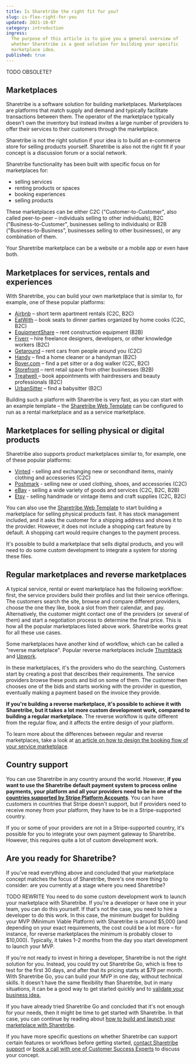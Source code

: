 ```yaml
---
title: Is Sharetribe the right fit for you?
slug: is-flex-right-for-you
updated: 2021-10-07
category: introduction
ingress:
  The purpose of this article is to give you a general overview of
  whether Sharetribe is a good solution for building your specific
  marketplace idea.
published: true
---
```


TODO OBSOLETE?

## Marketplaces

Sharetribe is a software solution for building marketplaces.
Marketplaces are platforms that match supply and demand and typically
facilitate transactions between them. The operator of the marketplace
typically doesn't own the inventory but instead invites a large number
of providers to offer their services to their customers through the
marketplace.

Sharetribe is not the right solution if your idea is to build an
e-commerce store for selling products yourself. Sharetribe is also not
the right fit if your concept is a discussion forum or a social network.

Sharetribe functionality has been built with specific focus on for
marketplaces for:

- selling services
- renting products or spaces
- booking experiences
- selling products

These marketplaces can be either C2C ("Customer-to-Customer", also
called peer-to-peer – individuals selling to other individuals), B2C
("Business-to-Customer", businesses selling to individuals) or B2B
("Business-to-Business", businesses selling to other businesses), or any
combination of them.

Your Sharetribe marketplace can be a website or a mobile app or even
have both.

## Marketplaces for services, rentals and experiences

With Sharetribe, you can build your own marketplace that is similar to,
for example, one of these popular platforms:

- [Airbnb](https://www.airbnb.com/) – short term apartment rentals (C2C,
  B2C)
- [EatWith](https://www.eatwith.com/) – book seats to dinner parties
  organized by home cooks (C2C, B2C)
- [EquipmentShare](https://www.equipmentshare.com/) – rent construction
  equipment (B2B)
- [Fiverr](https://www.fiverr.com/) – hire freelance designers,
  developers, or other knowledge workers (B2C)
- [Getaround](https://www.getaround.com/) – rent cars from people around
  you (C2C)
- [Handy](https://www.handy.com) – find a home cleaner or a handyman
  (B2C)
- [Rover.com](https://www.rover.com/) – find a pet sitter or a dog
  walker (C2C, B2C)
- [Storefront](https://www.thestorefront.com/) – rent retail space from
  other businesses (B2B)
- [Treatwell ](https://www.treatwell.co.uk/)– book appointments with
  hairdressers and beauty professionals (B2C)
- [UrbanSitter](https://www.urbansitter.com/) – find a babysitter (B2C)

Building such a platform with Sharetribe is very fast, as you can start
with an example template – the
[Sharetribe Web Template](/introduction/getting-started-with-web-template/)
can be configured to run as a rental marketplace and as a service
marketplace.

## Marketplaces for selling physical or digital products

Sharetribe also supports product marketplaces similar to, for example,
one of these popular platforms:

- [Vinted](https://www.vinted.com) - selling and exchanging new or
  secondhand items, mainly clothing and accessories (C2C)
- [Poshmark](https://www.poshmark.com) - selling new or used clothing,
  shoes, and accessories (C2C)
- [eBay](https://www.ebay.com) - selling a wide variety of goods and
  services (C2C, B2C, B2B)
- [Etsy](https://www.etsy.com) - selling handmade or vintage items and
  craft supplies (C2C, B2C)

You can also use the
[Sharetribe Web Template](/introduction/getting-started-with-web-template/)
to start building a marketplace for selling physical products fast. It
has stock management included, and it asks the customer for a shipping
address and shows it to the provider. However, it does not include a
shopping cart feature by default. A shopping cart would require changes
to the payment process.

It's possible to build a marketplace that sells digital products, and
you will need to do some custom development to integrate a system for
storing these files.

## Regular marketplaces and reverse marketplaces

A typical service, rental or event marketplace has the following
workflow: first, the service providers build their profiles and list
their service offerings. The customers search the site, browse and
compare different providers, choose the one they like, book a slot from
their calendar, and pay. Alternatively, the customer might contact one
of the providers (or several of them) and start a negotiation process to
determine the final price. This is how all the popular marketplaces
listed above work. Sharetribe works great for all these use cases.

Some marketplaces have another kind of workflow, which can be called a
"reverse marketplace". Popular reverse marketplaces include
[Thumbtack](https://www.thumbtack.com/) and
[Upwork](https://www.upwork.com/).

In these marketplaces, it's the providers who do the searching.
Customers start by creating a post that describes their requirements.
The service providers browse these posts and bid on some of them. The
customer then chooses one of the bids and starts working with the
provider in question, eventually making a payment based on the invoice
they provide.

**If you're building a reverse marketplace, it's possible to achieve it
with Sharetribe, but it takes a lot more custom development work,
compared to building a regular marketplace.** The reverse workflow is
quite different from the regular flow, and it affects the entire design
of your platform.

To learn more about the differences between regular and reverse
marketplaces, take a look at
[an article on how to design the booking flow of your service marketplace](https://www.sharetribe.com/academy/design-booking-flow-service-marketplace/).

## Country support

You can use Sharetribe in any country around the world. However, **if
you want to use the Sharetribe default payment system to process online
payments, your platform and all your providers need to be in one of the
[countries supported by Stripe Platform Accounts](https://stripe.com/docs/connect/custom-accounts#requirements)**.
You can have customers in countries that Stripe doesn't support, but if
providers need to receive money from your platform, they have to be in a
Stripe-supported country.

If you or some of your providers are not in a Stripe-supported country,
it's possible for you to integrate your own payment gateway to
Sharetribe. However, this requires quite a lot of custom development
work.

## Are you ready for Sharetribe?

If you've read everything above and concluded that your marketplace
concept matches the focus of Sharetribe, there's one more thing to
consider: are you currently at a stage where you need Sharetribe?

TODO REWRITE You need to do some custom development work to launch your
marketplace with Sharetribe. If you're a developer or have one in your
team, you can do this yourself. If that's not the case, you need to hire
a developer to do this work. In this case, the minimum budget for
building your MVP (Minimum Viable Platform) with Sharetribe is around
\$5,000 (and depending on your exact requirements, the cost could be a
lot more – for instance, for reverse marketplaces the minimum is
probably closer to \$10,000). Typically, it takes 1–2 months from the
day you start development to launch your MVP.

If you're not ready to invest in hiring a developer, Sharetribe is not
the right solution for you. Instead, you could try out Sharetribe Go,
which is free to test for the first 30 days, and after that its pricing
starts at \$79 per month. With Sharetribe Go, you can build your MVP in
one day, without technical skills. It doesn't have the same flexibility
than Sharetribe, but in many situations, it can be a good way to get
started quickly and to
[validate your business idea.](https://www.sharetribe.com/academy/how-to-validate-your-marketplace-idea-before-building-the-platform/)

If you have already tried Sharetribe Go and concluded that it's not
enough for your needs, then it might be time to get started with
Sharetribe. In that case, you can continue by reading about
[how to build and launch your marketplace with Sharetribe](/introduction/how-to-build-and-launch-with-flex/).

If you have more specific questions on whether Sharetribe can support
certain features or workflows before getting started,
[contact Sharetribe support](mailto:hello@sharetribe.com) or
[book a call with one of Customer Success Experts](https://calendly.com/welcome-to-flex/welcome-call?utm_campaign=ifrfy&utm_source=flex-docs)
to discuss your concept.
